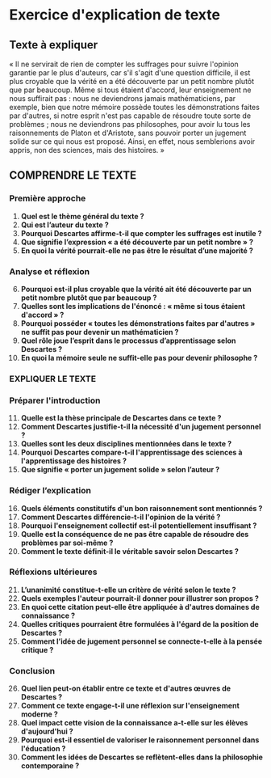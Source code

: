 # Exercice d'explication de texte

## Texte à expliquer

« Il ne servirait de rien de compter les suffrages pour suivre l'opinion garantie par le plus d'auteurs, car s'il s'agit d'une question difficile, il est plus croyable que la vérité en a été découverte par un petit nombre plutôt que par beaucoup. Même si tous étaient d'accord, leur enseignement ne nous suffirait pas : nous ne deviendrons jamais mathématiciens, par exemple, bien que notre mémoire possède toutes les démonstrations faites par d'autres, si notre esprit n'est pas capable de résoudre toute sorte de problèmes ; nous ne deviendrons pas philosophes, pour avoir lu tous les raisonnements de Platon et d'Aristote, sans pouvoir porter un jugement solide sur ce qui nous est proposé. Ainsi, en effet, nous semblerions avoir appris, non des sciences, mais des histoires. »

## COMPRENDRE LE TEXTE

### Première approche

1. **Quel est le thème général du texte ?**  
2. **Qui est l’auteur du texte ?**  
3. **Pourquoi Descartes affirme-t-il que compter les suffrages est inutile ?**  
4. **Que signifie l’expression « a été découverte par un petit nombre » ?**  
5. **En quoi la vérité pourrait-elle ne pas être le résultat d’une majorité ?**

### Analyse et réflexion

6. **Pourquoi est-il plus croyable que la vérité ait été découverte par un petit nombre plutôt que par beaucoup ?**  
7. **Quelles sont les implications de l'énoncé : « même si tous étaient d'accord » ?**  
8. **Pourquoi posséder « toutes les démonstrations faites par d'autres » ne suffit pas pour devenir un mathématicien ?**  
9. **Quel rôle joue l’esprit dans le processus d’apprentissage selon Descartes ?**  
10. **En quoi la mémoire seule ne suffit-elle pas pour devenir philosophe ?**

### EXPLIQUER LE TEXTE

### Préparer l'introduction

11. **Quelle est la thèse principale de Descartes dans ce texte ?**  
12. **Comment Descartes justifie-t-il la nécessité d'un jugement personnel ?**  
13. **Quelles sont les deux disciplines mentionnées dans le texte ?**  
14. **Pourquoi Descartes compare-t-il l'apprentissage des sciences à l'apprentissage des histoires ?**  
15. **Que signifie « porter un jugement solide » selon l’auteur ?**

### Rédiger l’explication

16. **Quels éléments constitutifs d'un bon raisonnement sont mentionnés ?**  
17. **Comment Descartes différencie-t-il l'opinion de la vérité ?**  
18. **Pourquoi l'enseignement collectif est-il potentiellement insuffisant ?**  
19. **Quelle est la conséquence de ne pas être capable de résoudre des problèmes par soi-même ?**  
20. **Comment le texte définit-il le véritable savoir selon Descartes ?**

### Réflexions ultérieures

21. **L’unanimité constitue-t-elle un critère de vérité selon le texte ?**  
22. **Quels exemples l'auteur pourrait-il donner pour illustrer son propos ?**  
23. **En quoi cette citation peut-elle être appliquée à d'autres domaines de connaissance ?**  
24. **Quelles critiques pourraient être formulées à l'égard de la position de Descartes ?**  
25. **Comment l’idée de jugement personnel se connecte-t-elle à la pensée critique ?**

### Conclusion

26. **Quel lien peut-on établir entre ce texte et d'autres œuvres de Descartes ?**  
27. **Comment ce texte engage-t-il une réflexion sur l'enseignement moderne ?**  
28. **Quel impact cette vision de la connaissance a-t-elle sur les élèves d'aujourd'hui ?**  
29. **Pourquoi est-il essentiel de valoriser le raisonnement personnel dans l'éducation ?**  
30. **Comment les idées de Descartes se reflètent-elles dans la philosophie contemporaine ?**